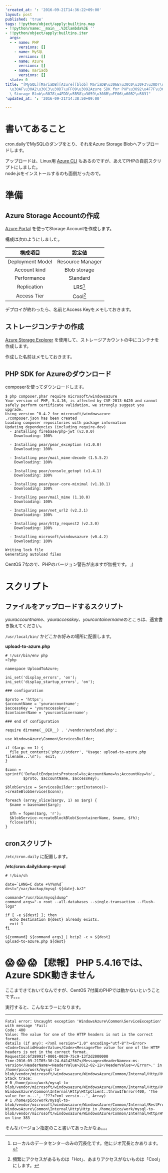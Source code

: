 ```yaml
---
'created_at: ': '2016-09-21T14:36:22+09:00'
layout: post
published: 'true'
tags: !!python/object/apply:builtins.map
- !!python/name:__main__.%3Clambda%3E ''
- !!python/object/apply:builtins.iter
  args:
  - - name: PHP
      versions: []
    - name: MySQL
      versions: []
    - name: Azure
      versions: []
    - name: mariadb
      versions: []
  state: 0
title: "[MySQL][MariaDB][Azure][blob] MariaDB\u306E\u30C0\u30F3\u30D7\uFF08\u30D0\u30C3\
  \u30AF\u30A2\u30C3\u30D7\uFF09\u3092Azure SDK for PHP\u3092\u4F7F\u3063\u3066Azure\
  \ Storage Blob\u3078\u4FDD\u5B58\u3059\u308B\uFF06\u60B2\u5831"
'updated_at: ': '2016-09-21T14:38:50+09:00'

---
```

# 書いてあること  
  
cron.dailyでMySQLのダンプをとり、それをAzure Storage Blobへアップロードします。  
  
アップロードは、Linux用 [Azure CLI](https://azure.microsoft.com/en-us/documentation/articles/xplat-cli-install/) もあるのですが、あえてPHPの自前スクリプトにしました。  
node.jsをインストールするのも面倒だったので。  
  
  
# 準備  
  
## Azure Storage Accountの作成  
  
[Azure Portal](https://portal.azure.com/) を使ってStorage Accountを作成します。  
  
構成は次のようにしました。  
  
| 構成項目 | 設定値 |  
|:-:|:-:|  
| Deployment Model   | Resource Manager   |  
| Account kind  | Blob storage   |  
| Performance | Standard |  
| Replication | LRS[^1] |  
| Access Tier | Cool[^2] |  
  
[^1]: ローカルのデータセンターのみの冗長化です。他にジオ冗長とかあります。  
[^2]: 頻繁にアクセスがあるものは「Hot」、あまりアクセスがないものは「Cool」にします。  
  
デプロイが終わったら、名前とAccess Keyをメモしておきます。  
  
## ストレージコンテナの作成  
  
[Azure Storage Explorer](http://storageexplorer.com/) を使用して、ストレージアカウントの中にコンテナを作成します。  
  
作成した名前はメモしておきます。  
  
  
## PHP SDK for Azureのダウンロード  
  
composerを使ってダウンロードします。  
  
```
$ php composer.phar require microsoft/windowsazure
Your version of PHP, 5.4.16, is affected by CVE-2013-6420 and cannot safely perform certificate validation, we strongly suggest you upgrade.
Using version ^0.4.2 for microsoft/windowsazure
./composer.json has been created
Loading composer repositories with package information
Updating dependencies (including require-dev)
  - Installing firebase/php-jwt (v3.0.0)
    Downloading: 100%         

  - Installing pear/pear_exception (v1.0.0)
    Downloading: 100%         

  - Installing pear/mail_mime-decode (1.5.5.2)
    Downloading: 100%         

  - Installing pear/console_getopt (v1.4.1)
    Downloading: 100%         

  - Installing pear/pear-core-minimal (v1.10.1)
    Downloading: 100%         

  - Installing pear/mail_mime (1.10.0)
    Downloading: 100%         

  - Installing pear/net_url2 (v2.2.1)
    Downloading: 100%         

  - Installing pear/http_request2 (v2.3.0)
    Downloading: 100%         

  - Installing microsoft/windowsazure (v0.4.2)
    Downloading: 100%         

Writing lock file
Generating autoload files
```  
  
CentOS 7なので、PHPのバージョン警告が出ますが無視です。 ;)  
  
  
  
# スクリプト  
  
## ファイルをアップロードするスクリプト  
  
*youraccountname*、*youraccesskey*、*yourcontainername*のところは、適宜書き換えてください。  
  
`/usr/local/bin/` かどこかお好みの場所に配置します。  
  
**upload-to-azure.php**  
```php:upload-to-azure.php
# !/usr/bin/env php
<?php

namespace UploadToAzure;

ini_set('display_errors', 'on');
ini_set('display_startup_errors', 'on');

### configuration

$proto = 'https';
$accountName = 'youraccountname';
$accessKey = 'youraccesskey';
$containerName = 'yourcontainername';

### end of configuration

require dirname(__DIR__) . '/vendor/autoload.php';

use WindowsAzure\Common\ServicesBuilder;

if ($argc == 1) {
  file_put_contents('php://stderr', "Usage: upload-to-azure.php filename...\n");  exit;
}

$conn = sprintf('DefaultEndpointsProtocol=%s;AccountName=%s;AccountKey=%s',
        $proto, $accountName, $accessKey);

$blobService = ServicesBuilder::getInstance()->createBlobService($conn);

foreach (array_slice($argv, 1) as $arg) {
  $name = basename($arg);

  $fh = fopen($arg, 'r');
  $blobService->createBlockBlob($containerName, $name, $fh);
  fclose($fh);
}

```  
  
## cronスクリプト  
  
`/etc/cron.daily` に配置します。  
  
**/etc/cron.daily/dump-mysql**  
```bash:/etc/cron.daily/dump-mysql
# !/bin/sh

date=`LANG=C date +%Y%m%d`
dest="/var/backup/mysql-${date}.bz2"

command="/usr/bin/mysqldump"
command_args="-u root --all-databases --single-transaction --flush-logs"

if [ -e ${dest} ]; then
  echo Destination ${dest} already exists.
  exit 1
fi

${command} ${command_args} | bzip2 -c > ${dest}
upload-to-azure.php ${dest}
```  
  
# :scream: :scream: :scream: 【悲報】 PHP 5.4.16では、Azure SDK動きません  
  
ここまできておいてなんですが、CentOS 7付属のPHPでは動かないということです。。。  
  
実行すると、こんなエラーになります。  
  
****  
```text:
Fatal error: Uncaught exception 'WindowsAzure\Common\ServiceException' with message 'Fail:
Code: 400
Value: The value for one of the HTTP headers is not in the correct format.
details (if any): ﻿<?xml version="1.0" encoding="utf-8"?><Error><Code>InvalidHeaderValue</Code><Message>The value for one of the HTTP headers is not in the correct format.
RequestId:6f28991f-0001-0039-75c9-13f2d2000000
Time:2016-09-21T05:30:24.6414256Z</Message><HeaderName>x-ms-version</HeaderName><HeaderValue>2012-02-12</HeaderValue></Error>.' in /home/pico/work/mysql-to-blob/vendor/microsoft/windowsazure/WindowsAzure/Common/Internal/Http/HttpClient.php:383
Stack trace:
# 0 /home/pico/work/mysql-to-blob/vendor/microsoft/windowsazure/WindowsAzure/Common/Internal/Http/HttpClient.php(277): WindowsAzure\Common\Internal\Http\HttpClient::throwIfError(400, 'The value for o...', '???<?xml versio...', Array)
# 1 /home/pico/work/mysql-to-blob/vendor/microsoft/windowsazure/WindowsAzure/Common/Internal/RestProxy.php(141): WindowsAzure\Common\Internal\Http\Http in /home/pico/work/mysql-to-blob/vendor/microsoft/windowsazure/WindowsAzure/Common/Internal/Http/HttpClient.php on line 383
```  
  
そんなバージョン指定のこと書いてあったかなぁ。。。  
  
